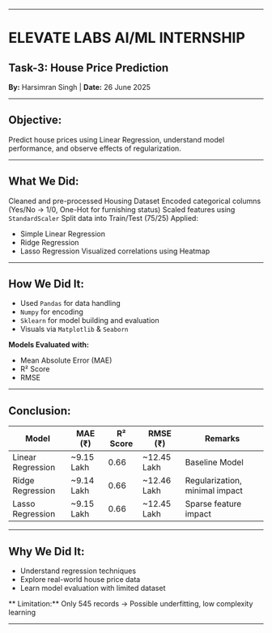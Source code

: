 
---

# **ELEVATE LABS AI/ML INTERNSHIP**

## **Task-3: House Price Prediction**

**By:** Harsimran Singh | **Date:** 26 June 2025

---

##  **Objective:**

Predict house prices using Linear Regression, understand model performance, and observe effects of regularization.

---

##  **What We Did:**

 Cleaned and pre-processed Housing Dataset
 Encoded categorical columns (Yes/No → 1/0, One-Hot for furnishing status)
 Scaled features using `StandardScaler`
 Split data into Train/Test (75/25)
 Applied:

* Simple Linear Regression
* Ridge Regression
* Lasso Regression
   Visualized correlations using Heatmap

---

##  **How We Did It:**

* Used `Pandas` for data handling
* `Numpy` for encoding
* `Sklearn` for model building and evaluation
* Visuals via `Matplotlib` & `Seaborn`

**Models Evaluated with:**

* Mean Absolute Error (MAE)
* R² Score
* RMSE

---

##  **Conclusion:**

| Model             | MAE (₹)     | R² Score | RMSE (₹)     | Remarks                        |
| ----------------- | ----------- | -------- | ------------ | ------------------------------ |
| Linear Regression | \~9.15 Lakh | 0.66     | \~12.45 Lakh | Baseline Model                 |
| Ridge Regression  | \~9.14 Lakh | 0.66     | \~12.46 Lakh | Regularization, minimal impact |
| Lasso Regression  | \~9.15 Lakh | 0.66     | \~12.45 Lakh | Sparse feature impact          |

---

##  **Why We Did It:**

* Understand regression techniques
* Explore real-world house price data
* Learn model evaluation with limited dataset

** Limitation:** Only 545 records → Possible underfitting, low complexity learning

---


